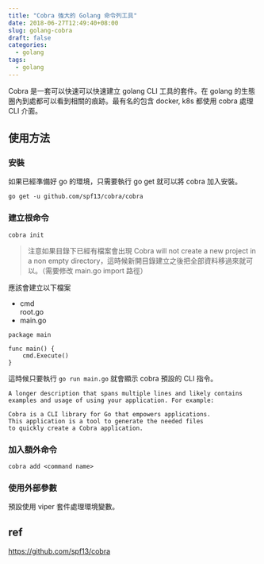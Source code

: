 ```yaml
---
title: "Cobra 強大的 Golang 命令列工具"
date: 2018-06-27T12:49:40+08:00
slug: golang-cobra
draft: false
categories:
  - golang
tags:
  - golang
---
```


Cobra 是一套可以快速可以快速建立 golang CLI 工具的套件。在 golang 的生態圈內到處都可以看到相關的痕跡。最有名的包含 docker, k8s 都使用 cobra 處理 CLI 介面。

<!--more-->

## 使用方法

### 安裝

如果已經準備好 go 的環境，只需要執行 go get 就可以將 cobra 加入安裝。

```code
go get -u github.com/spf13/cobra/cobra
```

### 建立根命令

```
cobra init
```

> 注意如果目錄下已經有檔案會出現 Cobra will not create a new project in a non empty directory，這時候新開目錄建立之後把全部資料移過來就可以。（需要修改 main.go import 路徑）

應該會建立以下檔案

- cmd  
  root.go
- main.go

```text
package main

func main() {
	cmd.Execute()
}
```

這時候只要執行 `go run main.go` 就會顯示 cobra 預設的 CLI 指令。

```text
A longer description that spans multiple lines and likely contains
examples and usage of using your application. For example:

Cobra is a CLI library for Go that empowers applications.
This application is a tool to generate the needed files
to quickly create a Cobra application.
```

### 加入額外命令

```text
cobra add <command name>
```

### 使用外部參數

預設使用 viper 套件處理環境變數。

## ref

<https://github.com/spf13/cobra>
